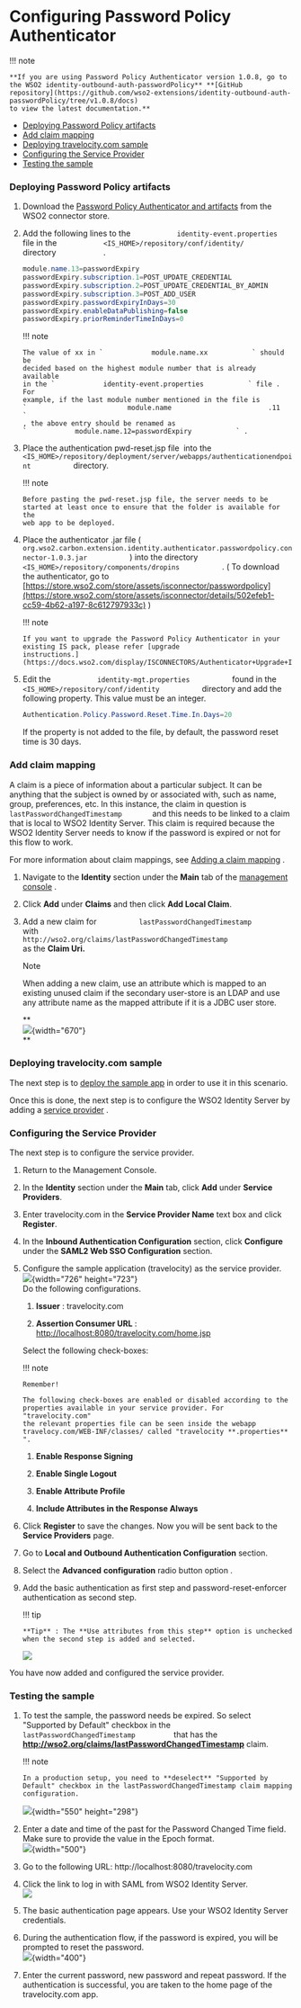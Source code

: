 # Configuring Password Policy Authenticator

!!! note
    
    **If you are using Password Policy Authenticator version 1.0.8, go to
    the WSO2 identity-outbound-auth-passwordPolicy** **[GitHub
    repository](https://github.com/wso2-extensions/identity-outbound-auth-passwordPolicy/tree/v1.0.8/docs)
    to view the latest documentation.**
    

-   [Deploying Password Policy
    artifacts](#ConfiguringPasswordPolicyAuthenticator-DeployingPasswordPolicyartifactsDeployingPasswordPolicyartifacts)
-   [Add claim
    mapping](#ConfiguringPasswordPolicyAuthenticator-Addclaimmapping)
-   [Deploying travelocity.com
    sample](#ConfiguringPasswordPolicyAuthenticator-Deployingtravelocity.comsampleDeployingtravelocity.comsample)
-   [Configuring the Service
    Provider](#ConfiguringPasswordPolicyAuthenticator-ConfiguringtheserviceproviderConfiguringtheServiceProvider)
-   [Testing the
    sample](#ConfiguringPasswordPolicyAuthenticator-TestingthesampleTestingthesample)

### Deploying Password Policy artifacts

1.  Download the [Password Policy Authenticator and
    artifacts](https://store.wso2.com/store/assets/isconnector/details/502efeb1-cc59-4b62-a197-8c612797933c)
    from the WSO2 connector store.

2.  Add the following lines to the
    `            identity-event.properties           ` file in the
    `            <IS_HOME>/repository/conf/identity/           `
    directory `            .           `

    ``` java
    module.name.13=passwordExpiry
    passwordExpiry.subscription.1=POST_UPDATE_CREDENTIAL
    passwordExpiry.subscription.2=POST_UPDATE_CREDENTIAL_BY_ADMIN
    passwordExpiry.subscription.3=POST_ADD_USER
    passwordExpiry.passwordExpiryInDays=30
    passwordExpiry.enableDataPublishing=false
    passwordExpiry.priorReminderTimeInDays=0
    ```

    !!! note
    
        The value of xx in `            module.name.xx           ` should be
        decided based on the highest module number that is already available
        in the `            identity-event.properties           ` file . For
        example, if the last module number mentioned in the file is
        `                         module.name                        .11           `
        , the above entry should be renamed as
        `            module.name.12=passwordExpiry           ` .
    

3.  Place the authentication pwd-reset.jsp file  into the
    `            <IS_HOME>/repository/deployment/server/webapps/authenticationendpoint           `
    directory.

    !!! note
    
        Before pasting the pwd-reset.jsp file, the server needs to be
        started at least once to ensure that the folder is available for the
        web app to be deployed.
    

4.  Place the authenticator .jar file (
    `            org.wso2.carbon.extension.identity.authenticator.passwordpolicy.connector-1.0.3.jar           `
    ) into the directory
    `            <IS_HOME>/repository/components/dropins           ` . (
    To download the authenticator, go to
    [https://store.wso2.com/store/assets/isconnector/passwordpolicy](https://store.wso2.com/store/assets/isconnector/details/502efeb1-cc59-4b62-a197-8c612797933c)
    )

    !!! note
    
        If you want to upgrade the Password Policy Authenticator in your
        existing IS pack, please refer [upgrade
        instructions.](https://docs.wso2.com/display/ISCONNECTORS/Authenticator+Upgrade+Instructions)
    

5.  Edit the `            identity-mgt.properties           ` found in
    the `            <IS_HOME>/repository/conf/identity           `
    directory and add the following property. This value must be an
    integer.

    ``` java
    Authentication.Policy.Password.Reset.Time.In.Days=20
    ```

    If the property is not added to the file, by default, the password
    reset time is 30 days.

### Add claim mapping

A claim is a piece of information about a particular subject. It can be
anything that the subject is owned by or associated with, such as name,
group, preferences, etc. In this instance, the claim in question is
`         lastPasswordChangedTimestamp        ` and this needs to be
linked to a claim that is local to WSO2 Identity Server. This claim is
required because the WSO2 Identity Server needs to know if the password
is expired or not for this flow to work.

For more information about claim mappings, see [Adding a claim
mapping](https://docs.wso2.com/identity-server/Adding+Claim+Mapping) .

1.  Navigate to the **Identity** section under the **Main** tab of the
    [management
    console](https://docs.wso2.com/identity-server/Getting+Started+with+the+Management+Console)
    .
2.  Click **Add** under **Claims** and then click **Add Local Claim**.
3.  Add a new claim for
    `           lastPasswordChangedTimestamp          ` with
    `                       http://wso2.org/claims/lastPasswordChangedTimestamp                     `
    as the **Claim Uri.**

    Note

    When adding a new claim, use an attribute which is mapped to an
    existing unused claim if the secondary user-store is an LDAP and use
    any attribute name as the mapped attribute if it is a JDBC user
    store.

    **  
    ![](attachments/50511336/97551782.png){width="670"}  
    **

### Deploying travelocity.com sample

The next step is to [deploy the sample app](_Deploying_the_Sample_App_)
in order to use it in this scenario.

Once this is done, the next step is to configure the WSO2 Identity
Server by adding a [service
provider](https://docs.wso2.com/display/IS530/Adding+and+Configuring+a+Service+Provider)
.

### Configuring the Service Provider

The next step is to configure the service provider.

1.  Return to the Management Console.

2.  In the **Identity** section under the **Main** tab, click **Add**
    under **Service Providers**.

3.  Enter travelocity.com in the **Service Provider Name** text box and
    click **Register**.

4.  In the **Inbound Authentication Configuration** section, click
    **Configure** under the **SAML2 Web SSO Configuration** section.

5.  Configure the sample application (travelocity) as the service
    provider.  
    ![](attachments/50511336/50688127.png){width="726" height="723"}  
    Do the following configurations.

    1.  **Issuer** : travelocity.com

    2.  **Assertion Consumer URL** :
        <http://localhost:8080/travelocity.com/home.jsp>

    Select the following check-boxes:

    !!! note
    
        Remember!
    
        The following check-boxes are enabled or disabled according to the
        properties available in your service provider. For "travelocity.com"
        the relevant properties file can be seen inside the webapp
        travelocy.com/WEB-INF/classes/ called "travelocity **.properties**
        ".
    

      

    1.  **Enable Response Signing**

    2.  **Enable Single Logout**

    3.  **Enable Attribute Profile**

    4.  **Include Attributes in the Response Always**

6.  Click **Register** to save the changes. Now you will be sent back to
    the **Service Providers** page.

7.  Go to **Local and Outbound Authentication Configuration** section.

8.  Select the **Advanced** **configuration** radio button option .

9.  Add the basic authentication as first step and
    password-reset-enforcer authentication as second step.

    !!! tip
    
        **Tip** : The **Use attributes from this step** option is unchecked
        when the second step is added and selected.
    

    ![](attachments/50511336/50688128.png)

You have now added and configured the service provider.

### Testing the sample

1.  To test the sample, the password needs be expired. So select
    "Supported by Default" checkbox in the
    `           lastPasswordChangedTimestamp          ` that has the
    **http://wso2.org/claims/lastPasswordChangedTimestamp** claim.

    !!! note
    
        In a production setup, you need to **deselect** "Supported by
        Default" checkbox in the lastPasswordChangedTimestamp claim mapping
        configuration.
    

    ![](attachments/50511336/51252088.png){width="550" height="298"}  

2.  Enter a date and time of the past for the Password Changed Time
    field. Make sure to provide the value in the Epoch format.  
    ![](attachments/50511336/51252089.png){width="500"}
3.  Go to the following URL: http://localhost:8080/travelocity.com
4.  Click the link to log in with SAML from WSO2 Identity Server.  
    ![](attachments/50511336/50688116.png)

5.  The basic authentication page appears. Use your WSO2 Identity Server
    credentials.

6.  During the authentication flow, if the password is expired, you will
    be prompted to reset the password.  
    ![](attachments/50511336/50688130.png){width="400"}
7.  Enter the current password, new password and repeat password. If the
    authentication is successful, you are taken to the home page of the
    travelocity.com app.
